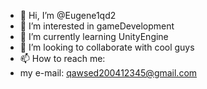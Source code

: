 - 👋 Hi, I’m @Eugene1qd2
- 👀 I’m interested in gameDevelopment
- 🌱 I’m currently learning UnityEngine
- 💞️ I’m looking to collaborate with cool guys
- 📫 How to reach me:
- my e-mail: qawsed200412345@gmail.com
<!---
Eugene1qd2/Eugene1qd2 is a ✨ special ✨ repository because its `README.md` (this file) appears on your GitHub profile.
You can click the Preview link to take a look at your changes.
--->
